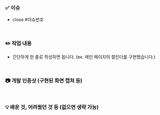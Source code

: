 ### ✅ 이슈
- close #이슈번호

<br>

### ✏️ 작업 내용
- 간단하게 한 줄로 작성하면 됩니다. (ex. 메인 페이지의 캘린더를 구현했습니다.)

<br>

### 📷 개발 인증샷 (구현된 화면 캡쳐 등)

<br>

### 💡 배운 것, 어려웠던 것 등 (없으면 생략 가능)
